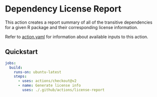 # Dependency License Report

This action creates a report summary of all of the transitive dependencies for a given R package and their corresponding license information.

Refer to [action.yaml](action.yaml) for information about available inputs to this action.

## Quickstart

```yaml
jobs:
  build:
    runs-on: ubuntu-latest
    steps:
      - uses: actions/checkout@v2
      - name: Generate license info
        uses: ./.github/actions/license-report
```
